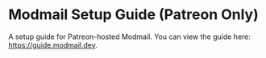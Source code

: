 # Modmail Setup Guide (Patreon Only)

A setup guide for Patreon-hosted Modmail. You can view the guide here: https://guide.modmail.dev.
